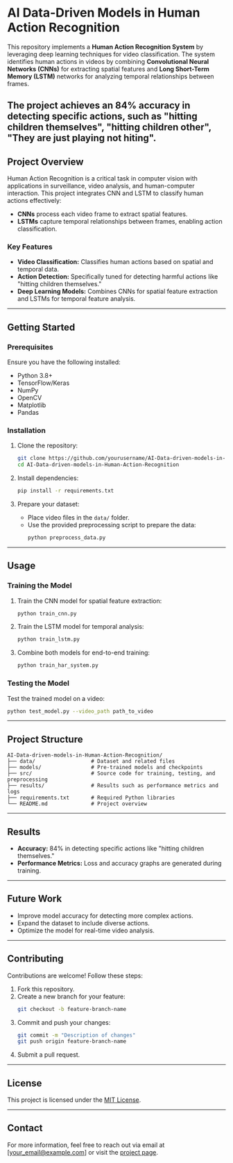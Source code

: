 # AI Data-Driven Models in Human Action Recognition

This repository implements a **Human Action Recognition System** by leveraging deep learning techniques for video classification. The system identifies human actions in videos by combining **Convolutional Neural Networks (CNNs)** for extracting spatial features and **Long Short-Term Memory (LSTM)** networks for analyzing temporal relationships between frames.

The project achieves an **84% accuracy** in detecting specific actions, such as "hitting children themselves", "hitting children other", "They are just playing not hiting".
---
## Project Overview   

Human Action Recognition is a critical task in computer vision with applications in surveillance, video analysis, and human-computer interaction. This project integrates CNN and LSTM to classify human actions effectively:
- **CNNs** process each video frame to extract spatial features.
- **LSTMs** capture temporal relationships between frames, enabling action classification.

### Key Features
- **Video Classification:** Classifies human actions based on spatial and temporal data.
- **Action Detection:** Specifically tuned for detecting harmful actions like "hitting children themselves."
- **Deep Learning Models:** Combines CNNs for spatial feature extraction and LSTMs for temporal feature analysis.

---

## Getting Started

### Prerequisites

Ensure you have the following installed:
- Python 3.8+
- TensorFlow/Keras
- NumPy
- OpenCV
- Matplotlib
- Pandas

### Installation

1. Clone the repository:
   ```bash
   git clone https://github.com/yourusername/AI-Data-driven-models-in-Human-Action-Recognition.git
   cd AI-Data-driven-models-in-Human-Action-Recognition
   ```

2. Install dependencies:
   ```bash
   pip install -r requirements.txt
   ```

3. Prepare your dataset:
   - Place video files in the `data/` folder.
   - Use the provided preprocessing script to prepare the data:
     ```bash
     python preprocess_data.py
     ```

---

## Usage

### Training the Model

1. Train the CNN model for spatial feature extraction:
   ```bash
   python train_cnn.py
   ```

2. Train the LSTM model for temporal analysis:
   ```bash
   python train_lstm.py
   ```

3. Combine both models for end-to-end training:
   ```bash
   python train_har_system.py
   ```

### Testing the Model

Test the trained model on a video:
```bash
python test_model.py --video_path path_to_video
```

---

## Project Structure

```
AI-Data-driven-models-in-Human-Action-Recognition/
├── data/                  # Dataset and related files
├── models/                # Pre-trained models and checkpoints
├── src/                   # Source code for training, testing, and preprocessing
├── results/               # Results such as performance metrics and logs
├── requirements.txt       # Required Python libraries
└── README.md              # Project overview
```

---

## Results

- **Accuracy:** 84% in detecting specific actions like "hitting children themselves."
- **Performance Metrics:** Loss and accuracy graphs are generated during training.

---

## Future Work

- Improve model accuracy for detecting more complex actions.
- Expand the dataset to include diverse actions.
- Optimize the model for real-time video analysis.

---

## Contributing

Contributions are welcome! Follow these steps:
1. Fork this repository.
2. Create a new branch for your feature:
   ```bash
   git checkout -b feature-branch-name
   ```
3. Commit and push your changes:
   ```bash
   git commit -m "Description of changes"
   git push origin feature-branch-name
   ```
4. Submit a pull request.

---

## License

This project is licensed under the [MIT License](LICENSE).

---

## Contact

For more information, feel free to reach out via email at [your_email@example.com] or visit the [project page](https://github.com/yourusername/AI-Data-driven-models-in-Human-Action-Recognition).
